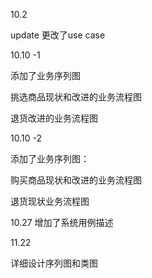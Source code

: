 10.2

update 更改了use case

10.10 -1

添加了业务序列图

挑选商品现状和改进的业务流程图

退货改进的业务流程图

10.10 -2

添加了业务序列图：

购买商品现状和改进的业务流程图

退货现状业务流程图

10.27
增加了系统用例描述


11.22

详细设计序列图和类图
